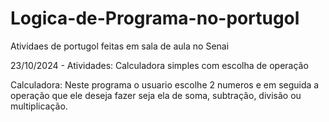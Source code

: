 # Logica-de-Programa-no-portugol
Atividaes de portugol feitas em sala de aula no Senai

23/10/2024 - Atividades: Calculadora simples com escolha de operação

Calculadora: Neste programa o usuario escolhe 2 numeros e em seguida a operação que ele deseja fazer seja ela de soma, subtração, divisão ou multiplicação.
